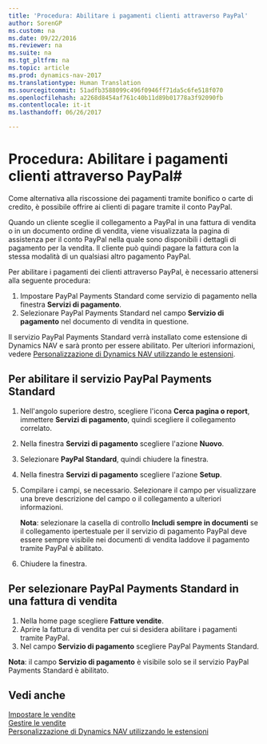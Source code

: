 ```yaml
---
title: 'Procedura: Abilitare i pagamenti clienti attraverso PayPal'
author: SorenGP
ms.custom: na
ms.date: 09/22/2016
ms.reviewer: na
ms.suite: na
ms.tgt_pltfrm: na
ms.topic: article
ms.prod: dynamics-nav-2017
ms.translationtype: Human Translation
ms.sourcegitcommit: 51adfb3588099c496f0946ff71da5c6fe518f070
ms.openlocfilehash: a2268d8454af761c40b11d89b01778a3f92090fb
ms.contentlocale: it-it
ms.lasthandoff: 06/26/2017

---
```


# <a name="how-to-enable-customer-payments-through-paypal"></a>Procedura: Abilitare i pagamenti clienti attraverso PayPal#
Come alternativa alla riscossione dei pagamenti tramite bonifico o carte di credito, è possibile offrire ai clienti di pagare tramite il conto PayPal.

Quando un cliente sceglie il collegamento a PayPal in una fattura di vendita o in un documento ordine di vendita, viene visualizzata la pagina di assistenza per il conto PayPal nella quale sono disponibili i dettagli di pagamento per la vendita. Il cliente può quindi pagare la fattura con la stessa modalità di un qualsiasi altro pagamento PayPal.

Per abilitare i pagamenti dei clienti attraverso PayPal, è necessario attenersi alla seguente procedura:

1. Impostare PayPal Payments Standard come servizio di pagamento nella finestra **Servizi di pagamento**.
2. Selezionare PayPal Payments Standard nel campo **Servizio di pagamento** nel documento di vendita in questione.

Il servizio PayPal Payments Standard verrà installato come estensione di Dynamics NAV e sarà pronto per essere abilitato. Per ulteriori informazioni, vedere [Personalizzazione di Dynamics NAV utilizzando le estensioni](ui-extensions.md).

## <a name="to-enable-the-paypal-payments-standard-service"></a>Per abilitare il servizio PayPal Payments Standard
1. Nell'angolo superiore destro, scegliere l'icona **Cerca pagina o report**, immettere **Servizi di pagamento**, quindi scegliere il collegamento correlato.  
2. Nella finestra **Servizi di pagamento** scegliere l'azione **Nuovo**.
3. Selezionare **PayPal Standard**, quindi chiudere la finestra.
4. Nella finestra **Servizi di pagamento** scegliere l'azione **Setup**.
5. Compilare i campi, se necessario. Selezionare il campo per visualizzare una breve descrizione del campo o il collegamento a ulteriori informazioni.

    **Nota**: selezionare la casella di controllo **Includi sempre in documenti** se il collegamento ipertestuale per il servizio di pagamento PayPal deve essere sempre visibile nei documenti di vendita laddove il pagamento tramite PayPal è abilitato.

6. Chiudere la finestra.

## <a name="to-select-paypal-payments-standard-on-a-sales-invoice"></a>Per selezionare PayPal Payments Standard in una fattura di vendita
1. Nella home page scegliere **Fatture vendite**.
2. Aprire la fattura di vendita per cui si desidera abilitare i pagamenti tramite PayPal.
3. Nel campo **Servizio di pagamento** scegliere PayPal Payments Standard.

**Nota**: il campo **Servizio di pagamento** è visibile solo se il servizio PayPal Payments Standard è abilitato.   

## <a name="see-also"></a>Vedi anche  
[Impostare le vendite](sales-setup-sales.md)  
[Gestire le vendite](sales-manage-sales.md)  
[Personalizzazione di Dynamics NAV utilizzando le estensioni](ui-extensions.md)

